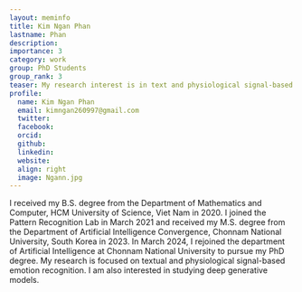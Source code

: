 ```yaml
---
layout: meminfo
title: Kim Ngan Phan
lastname: Phan
description:
importance: 3
category: work
group: PhD Students
group_rank: 3
teaser: My research interest is in text and physiological signal-based emotion recognition.
profile:
  name: Kim Ngan Phan
  email: kimngan260997@gmail.com
  twitter: 
  facebook:
  orcid: 
  github: 
  linkedin: 
  website: 
  align: right
  image: Ngann.jpg
---
```




I received my B.S. degree from the Department of Mathematics and Computer, HCM University of Science, Viet Nam in 2020. I joined the Pattern Recognition Lab in March 2021 and received my M.S. 
degree from the Department of Artificial Intelligence Convergence, Chonnam National University, South Korea in 2023. In March 2024, I rejoined the department of Artificial Intelligence at Chonnam National University to pursue my PhD degree. My research is focused on textual and physiological signal-based emotion
recognition. I am also interested in studying deep generative models.



<!--stackedit_data:
eyJoaXN0b3J5IjpbLTE5ODQzNzU4NzhdfQ==
-->
 
